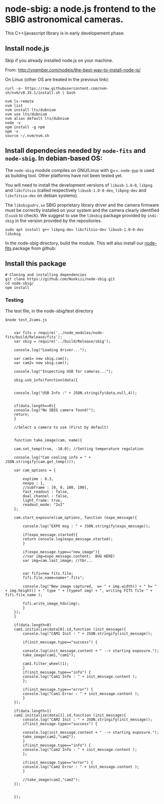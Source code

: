 node-sbig: a node.js frontend to the SBIG astronomical cameras.
============

This C++/javascript library is in early developement phase. 

## Install node.js
Skip if you already installed node.js on your machine.

From:
http://yoember.com/nodejs/the-best-way-to-install-node-js/

On Linux (other OS are treated in the previous link):


    curl -o- https://raw.githubusercontent.com/nvm-sh/nvm/v0.35.1/install.sh | bash

    nvm ls-remote
    nvm list
    nvm install lts/dubnium
    nvm use lts/dubnium
    nvm alias default lts/dubnium
    node -v
    npm install -g npm
    npm -v
    source ~/.nvm/nvm.sh


## Install dependecies needed by `node-fits` and `node-sbig`. In debian-based OS:

The `node-sbig` module compiles on GNU/Linux with g++. `node-gyp` is used as building tool. Other platforms have not been tested yet.

You will need to install the development versions of `libusb-1.0-0`, `libpng` and `libcfitsio` (called respectively `libusb-1.0-0-dev`, `libpng-dev` and `libcfitsio-dev` on debian systems).

The `libsbigudrv.so` SBIG proprietary library driver and the camera firmware must be correctly installed on your system and the camera clearly identified (`lsusb` to check). We suggest to use the `libsbig` package provided by `indi-sbig` in the version provided by the repositories. 
    
    sudo apt install g++ libpng-dev libcfitsio-dev libusb-1.0-0-dev libsbig
   
In the node-sbig directory, build the module. This will also install our [node-fits](https://github.com/Nunkiii/node-fits) package from github:

## Install this package

    # Cloning and installing dependencies
    git clone https://github.com/Nunkiii/node-sbig.git
    cd node-sbig/
    npm install
    
### Testing

The test file, in the node-sbig/test directory 

    $node test_2cams.js

```

    var fits = require('../node_modules/node-fits/build/Release/fits');
    var sbig = require('../build/Release/sbig');
    
    console.log("Loading driver...");
    
    var cam1= new sbig.cam();
    var cam2= new sbig.cam();
    
    console.log("Inspecting USB for cameras...");
    
    sbig.usb_info(function(data){
    
    
    console.log("USB Info :" + JSON.stringify(data,null,4));
    

    if(data.length==0){
	console.log("No SBIG camera found!");
	return;
    }

    //Select a camera to use (First by default)


    function take_image(cam, name){

	cam.set_temp(true, -10.0); //Setting temperature regulation 
	
	console.log("Cam cooling info = " + JSON.stringify(cam.get_temp()));

	var cam_options = {

	    exptime : 0.3,
	    nexpo : 1,
	    //subframe : [0, 0, 100, 100],
	    fast_readout : false,
	    dual_channel : false,
	    light_frame: true,
	    readout_mode: "2x2"
	};
	
	cam.start_exposure(cam_options, function (expo_message){
	    
	    console.log("EXPO msg : " + JSON.stringify(expo_message));
	    
	    if(expo_message.started){
		return console.log(expo_message.started);
	    }
	    
	    if(expo_message.type=="new_image"){
		//var img=expo_message.content;  BUG HERE!
		var img=cam.last_image; //tbr...

		
		var fifi=new fits.file;
		fifi.file_name=name+".fits";
		
		console.log("New image captured,  w= " + img.width() + " h= " + img.height() + " type " + (typeof img) + ", writing FITS file " + fifi.file_name );
		
		fifi.write_image_hdu(img);
	    }
	});
    }
    
    if(data.length>0)
	cam1.initialize(data[0].id,function (init_message){
	    console.log("CAM1 Init : " + JSON.stringify(init_message));
	    
	    if(init_message.type=="success") {
		
		console.log(init_message.content + " --> starting exposure.");
		take_image(cam1,"cam1");

		cam1.filter_wheel(1);
	    }
	    if(init_message.type=="info") {
		console.log("Cam1 Info : " + init_message.content );
	    };
	    
	    if(init_message.type=="error") {
		console.log("Cam1 Error : " + init_message.content );
	    }
	});

    if(data.length>1)
	cam2.initialize(data[1].id,function (init_message){
	    console.log("CAM2 Init : " + JSON.stringify(init_message));
	    if(init_message.type=="success") {
		
		console.log(init_message.content + " --> starting exposure.");
		take_image(cam2,"cam2");
	    }
	    if(init_message.type=="info") {
		console.log("Cam2 Info : " + init_message.content );
	    };
	    
	    if(init_message.type=="error") {
		console.log("Cam2 Error : " + init_message.content );
	    }
	    
	    //take_image(cam2,"cam2");
	});
      
    
    });


```

